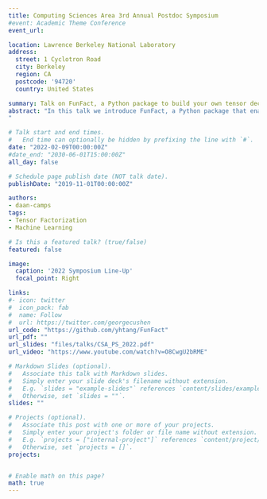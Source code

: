 ```yaml
---
title: Computing Sciences Area 3rd Annual Postdoc Symposium
#event: Academic Theme Conference
event_url: 

location: Lawrence Berkeley National Laboratory
address:
  street: 1 Cyclotron Road
  city: Berkeley
  region: CA
  postcode: '94720'
  country: United States

summary: Talk on FunFact, a Python package to build your own tensor decomposition model, at the 2022 CS area postdoc symposium
abstract: "In this talk we introduce FunFact, a Python package that enables flexible and concise tensor algebraic expressions. FunFact offers a rich syntax based on a hybrid mixture of Einstein-like notation and indexless operations designed to describe complex tensor expressions. It provides users with an intrinsically powerful tool to compute functional factorizations of algebraic tensors. Here, a functional factorization is understood as a generalization of well-known linear tensor factorizations such as CP and Tucker decompositions. Because of their increased generality, functional factorizations can yield more compact representations of tensorial data compared to what is possible within existing linear frameworks. An exciting example is shown in the form of radial basis function (RBF) approximations. We further illustrate the use and flexibility of FunFact with example applications for image compression, neural network compression and quantum circuit synthesis. FunFact is GPU- and parallelization-ready thanks to modern numerical linear algebra backends such as JAX/TensorFlow and PyTorch.
"

# Talk start and end times.
#   End time can optionally be hidden by prefixing the line with `#`.
date: "2022-02-09T00:00:00Z"
#date_end: "2030-06-01T15:00:00Z"
all_day: false

# Schedule page publish date (NOT talk date).
publishDate: "2019-11-01T00:00:00Z"

authors:
- daan-camps
tags:
- Tensor Factorization
- Machine Learning

# Is this a featured talk? (true/false)
featured: false

image:
  caption: '2022 Symposium Line-Up'
  focal_point: Right

links:
#- icon: twitter
#  icon_pack: fab
#  name: Follow
#  url: https://twitter.com/georgecushen
url_code: "https://github.com/yhtang/FunFact"
url_pdf: ""
url_slides: "files/talks/CSA_PS_2022.pdf"
url_video: "https://www.youtube.com/watch?v=O8CwgU2bRME"

# Markdown Slides (optional).
#   Associate this talk with Markdown slides.
#   Simply enter your slide deck's filename without extension.
#   E.g. `slides = "example-slides"` references `content/slides/example-slides.md`.
#   Otherwise, set `slides = ""`.
slides: ""

# Projects (optional).
#   Associate this post with one or more of your projects.
#   Simply enter your project's folder or file name without extension.
#   E.g. `projects = ["internal-project"]` references `content/project/deep-learning/index.md`.
#   Otherwise, set `projects = []`.
projects:


# Enable math on this page?
math: true
---
```

